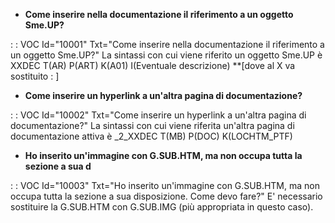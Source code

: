 - **Come inserire nella documentazione il riferimento a un oggetto Sme.UP?**

 :  : VOC Id="10001" Txt="Come inserire nella documentazione il riferimento a un oggetto Sme.UP?"
 La sintassi con cui viene riferito un oggetto Sme.UP è XXDEC T(AR) P(ART) K(A01) I(Eventuale descrizione) **[dove al X va sostituito  : ]

- **Come inserire un hyperlink a un'altra pagina di documentazione?**

 :  : VOC Id="10002" Txt="Come inserire un hyperlink a un'altra pagina di documentazione?"
 La sintassi con cui viene riferita un'altra pagina di documentazione attiva è _2_XXDEC T(MB) P(DOC) K(LOCHTM_PTF)

- **Ho inserito un'immagine con G.SUB.HTM, ma non occupa tutta la sezione a sua d**

 :  : VOC Id="10003" Txt="Ho inserito un'immagine con G.SUB.HTM, ma non occupa tutta la sezione a sua disposizione. Come devo fare?"
 E' necessario sostituire la G.SUB.HTM con G.SUB.IMG (più appropriata in questo caso).
